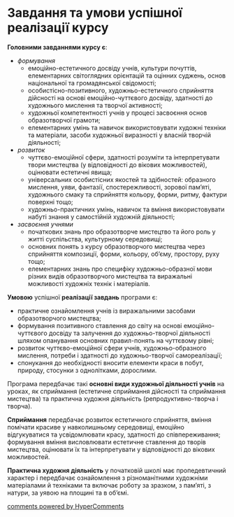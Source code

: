 <div id="hypercomments_widget" class="js-hypercomments-widget invisible"></div>

Завдання та умови успішної реалізації курсу
=============================================


**Головними завданнями курсу є**:
*	*формування*
	*	емоційно-естетичного досвіду учнів, культури почуттів, елементарних світоглядних орієнтацій та оцінних суджень, основ національної та громадянської свідомості;
	*	особистісно-позитивного, художньо-естетичного сприйняття дійсності на основі емоційно-чуттєвого досвіду, здатності до художнього мислення та творчої активності; 
	*	художньої компетентності учнів у процесі засвоєння основ образотворчої грамоти;
	*	елементарних умінь та навичок використовувати художні техніки та матеріали, засоби художньої виразності у власній творчій діяльності;
*	*розвиток*
	*	чуттєво-емоційної сфери, здатності розуміти та інтерпретувати твори мистецтва (у відповідності до вікових можливостей), оцінювати естетичні явища;
	*	універсальних особистісних якостей та здібностей: образного мислення, уяви, фантазії, спостережливості, зорової пам’яті, художнього смаку та сприйняття кольору, форми, ритму, фактури поверхні тощо;
	*	художньо-практичних умінь, навичок та вміння використовувати набуті знання у самостійній художній діяльності;
*	*засвоєння учнями*
	*	початкових знань про образотворче мистецтво та його роль у житті суспільства, культурному середовищі;
	*	основних понять з курсу образотворчого мистецтва  через сприйняття композиції, форми, кольору,  об’єму, простору, руху тощо;
	*	елементарних знань  про специфіку художньо-образної мови різних видів образотворчого мистецтва та виражальні можливості художніх технік і матеріалів.

**Умовою** успішної **реалізації завдань** програми є:  
*	практичне ознайомлення учнів із виражальними засобами образотворчого мистецтва; 
*	формування позитивного ставлення до світу на основі емоційно-чуттєвого досвіду та залучення до художньо-творчої діяльності шляхом опанування основних правил-понять на чуттєвому рівні; 
*	розвиток чуттєво-емоційної сфери учнів, художньо-образного мислення, потреби і здатності до художньо-творчої самореалізації;
*	спонукання до необхідності вносити елементи краси в побут, природу, стосунки з однолітками, дорослими. 

Програма передбачає такі **основні види художньої діяльності учнів** на уроках, як сприймання (естетичне сприймання дійсності та сприймання мистецтва) та практична  художня діяльність (репродуктивно-творча і творча). 

**Сприймання** передбачає розвиток естетичного сприйняття, вміння помічати красиве у навколишньому середовищі, емоційно відгукуватися та усвідомлювати красу, здатності до співпереживання; формування вміння висловлювати естетичне ставлення до творів мистецтва, оцінювати їх та інтерпретувати у відповідності до вікових можливостей. 

**Практична художня діяльність** у початковій школі має пропедевтичний характер і передбачає ознайомлення з різноманітними художніми матеріалами й техніками та включає роботу за зразком, з пам’яті, з натури, за уявою на площині та в об’ємі.


    
<div class="js-hypercomments-container">
    <a href="http://hypercomments.com" class="hc-link" title="comments widget">comments powered by HyperComments</a>
</div>